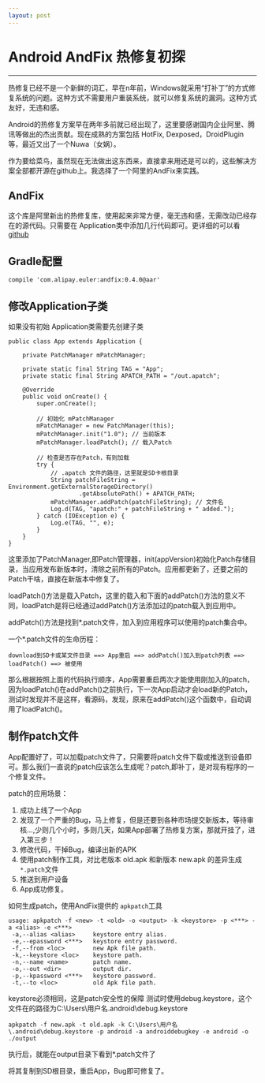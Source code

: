 ```yaml
---
layout: post
---
```


# Android AndFix 热修复初探

---

热修复已经不是一个新鲜的词汇，早在n年前，Windows就采用“打补丁”的方式修复系统的问题。这种方式不需要用户重装系统，就可以修复系统的漏洞。这种方式友好，无违和感。

Android的热修复方案早在两年多前就已经出现了，这里要感谢国内企业阿里、腾讯等做出的杰出贡献。现在成熟的方案包括 HotFix, Dexposed，DroidPlugin等，最近又出了一个Nuwa（女娲）。

作为要给菜鸟，虽然现在无法做出这东西来，直接拿来用还是可以的，这些解决方案全部都开源在github上。我选择了一个阿里的AndFix来实践。

## AndFix

这个库是阿里新出的热修复库，使用起来非常方便，毫无违和感，无需改动已经存在的源代码。只需要在 Application类中添加几行代码即可。更详细的可以看 [github](https://github.com/alibaba/AndFix)

## Gradle配置

    compile 'com.alipay.euler:andfix:0.4.0@aar'

## 修改Application子类

如果没有初始 Application类需要先创建子类

```
public class App extends Application {

    private PatchManager mPatchManager;

    private static final String TAG = "App";
    private static final String APATCH_PATH = "/out.apatch";

    @Override
    public void onCreate() {
        super.onCreate();

        // 初始化 mPatchManager
        mPatchManager = new PatchManager(this);
        mPatchManager.init("1.0"); // 当前版本
        mPatchManager.loadPatch(); // 载入Patch

        // 检查是否存在Patch，有则加载
        try {
            // .apatch 文件的路径，这里就是SD卡根目录
            String patchFileString = Environment.getExternalStorageDirectory()
                    .getAbsolutePath() + APATCH_PATH;
            mPatchManager.addPatch(patchFileString); // 文件名
            Log.d(TAG, "apatch:" + patchFileString + " added.");
        } catch (IOException e) {
            Log.e(TAG, "", e);
        }
    }
}
```

这里添加了PatchManager,即Patch管理器，init(appVersion)初始化Patch存储目录，当应用发布新版本时，清除之前所有的Patch。应用都更新了，还要之前的Patch干啥，直接在新版本中修复了。

loadPatch()方法是载入Patch，这里的载入和下面的addPatch()方法的意义不同，loadPatch是将已经通过addPatch()方法添加过的patch载入到应用中。

addPatch()方法是找到*.patch文件，加入到应用程序可以使用的patch集合中。

一个*.patch文件的生命历程：

    download到SD卡或某文件目录 ==> App重启 ==> addPatch()加入到patch列表 ==> loadPatch() ==> 被使用

那么根据按照上面的代码执行顺序，App需要重启两次才能使用刚加入的patch，因为loadPatch()在addPatch()之前执行，下一次App启动才会load新的Patch，测试时发现并不是这样，看源码，发现，原来在addPatch()这个函数中，自动调用了loadPatch()。

## 制作patch文件

App配置好了，可以加载patch文件了，只需要将patch文件下载或推送到设备即可。那么我们一直说的patch应该怎么生成呢？patch,即补丁，是对现有程序的一个修复文件。

patch的应用场景：

1. 成功上线了一个App
2. 发现了一个严重的Bug，马上修复，但是还要到各种市场提交新版本，等待审核...,少则几个小时，多则几天，如果App部署了热修复方案，那就开挂了，进入第三步！
3. 修改代码，干掉Bug，编译出新的APK
4. 使用patch制作工具，对比老版本 old.apk 和新版本 new.apk 的差异生成 `*.patch`文件
5. 推送到用户设备
6. App成功修复。

如何生成patch，使用AndFix提供的 `apkpatch`工具

```
usage: apkpatch -f <new> -t <old> -o <output> -k <keystore> -p <***> -a <alias> -e <***>
 -a,--alias <alias>     keystore entry alias.
 -e,--epassword <***>   keystore entry password.
 -f,--from <loc>        new Apk file path.
 -k,--keystore <loc>    keystore path.
 -n,--name <name>       patch name.
 -o,--out <dir>         output dir.
 -p,--kpassword <***>   keystore password.
 -t,--to <loc>          old Apk file path.
```

keystore必须相同，这是patch安全性的保障
测试时使用debug.keystore，这个文件在的路径为C:\Users\用户名\.android\debug.keystore

    apkpatch -f new.apk -t old.apk -k C:\Users\用户名\.android\debug.keystore -p android -a androiddebugkey -e android -o ./output

执行后，就能在output目录下看到*.patch文件了

将其复制到SD根目录，重启App，Bug即可修复了。
